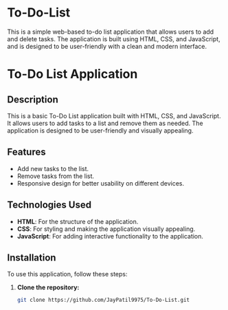 # To-Do-List
This is a simple web-based to-do list application that allows users to add and delete tasks. The application is built using HTML, CSS, and JavaScript, and is designed to be user-friendly with a clean and modern interface.
# To-Do List Application

## Description

This is a basic To-Do List application built with HTML, CSS, and JavaScript. It allows users to add tasks to a list and remove them as needed. The application is designed to be user-friendly and visually appealing.

## Features

- Add new tasks to the list.
- Remove tasks from the list.
- Responsive design for better usability on different devices.

## Technologies Used

- **HTML**: For the structure of the application.
- **CSS**: For styling and making the application visually appealing.
- **JavaScript**: For adding interactive functionality to the application.

## Installation

To use this application, follow these steps:

1. **Clone the repository:**
   ```bash
   git clone https://github.com/JayPatil9975/To-Do-List.git
